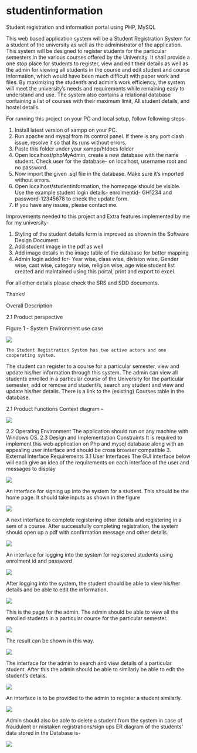 # studentinformation
Student registration and information portal using PHP, MySQL

This web based application system will be a Student Registration System for a student of the university as well as the administrator of the application. This system will be designed to register students for the particular semesters in the various courses offered by the University. It shall provide a one stop place for students to register, view and edit their details as well as the admin for viewing all students in the course and edit student and course information, which would have been much difficult with paper work and files. By maximizing the student’s and admin’s work efficiency, the system will meet the university’s needs and requirements while remaining easy to understand and use.
The system also contains a relational database containing a list of courses with their maximum limit, All student details, and hostel details.


For running this project on your PC and local setup, follow following steps-
1.	Install latest version of xampp on your PC.
2.	Run apache and mysql from its control panel. If there is any port clash issue, resolve it so that its runs without errors.
3.	Paste this folder under your xampp/htdocs folder
4.	Open localhost/phpMyAdmin, create a new database with the name student. Check user for the database- on localhost, username root and no password.
5.	Now import the given .sql file in the database. Make sure it’s imported without errors.
6.	Open localhost/studentinformation, the homepage should be visible. Use the example student login details- enrolmentid- GH1234 and password-12345678 to check the update form.
7.	If you have any issues, please contact me.

Improvements needed to this project and Extra features implemented by me for my university-
1. Styling of the student details form is improved as shown in the Software Design Document.
2. Add student image in the pdf as well
3. Add image details in the image table of the database for better mapping
4. Admin login added for- Year wise, class wise, division wise, Gender wise, cast wise, category wise, religion wise, 
                       age wise student list created and maintained using this portal, print and export to excel.

For all other details please check the SRS and SDD documents.

Thanks!


Overall Description

2.1	Product perspective

Figure 1 - System Environment use case

![](images/1.png)

	The Student Registration System has two active actors and one cooperating system. 
The student can register to a course for a particular semester, view and update his/her information through this system. The admin can view all students enrolled in a particular course of the University for the particular semester, add or remove and student/s, search any student and view and update his/her details. There is a link to the (existing) Courses table in the database.

2.1	Product Functions
Context diagram –

![](images/2.png)

2.2	Operating Environment
The application should run on any machine with Windows OS.
2.3	Design and Implementation Constraints
It is required to implement this web application on Php and mysql database along with an appealing user interface and should be cross browser compatible
3.	External Interface Requirements
3.1	User Interfaces
The GUI interface below will each give an idea of the requirements on each interface of the user and messages to display

![](images/3.png)

An interface for signing up into the system for a student. This should be the home page. It should take inputs as shown in the figure

![](images/4.png)

A next interface to complete registering other details and registering in a sem of a course.
After successfully completing registration, the system should open up a pdf with confirmation message and other details.

 ![](images/5.png)
 
An interface for logging into the system for registered students using enrolment id and password

![](images/7.jpg)

After logging into the system, the student should be able to view his/her details and be able to edit the information.

 ![](images/8.png)
 
This is the page for the admin. The admin should be able to view all the enrolled students in a particular course for the particular semester.

 ![](images/9.png)
 
The result can be shown in this way.

 ![](images/10.png)
 
The interface for the admin to search and view details of a particular student. After this the admin should be able to similarly be able to edit the student’s details.

 ![](images/11.png)
 
An interface is to be provided to the admin to register a student similarly.

![](images/12.png)

Admin should also be able to delete a student from the system in case of fraudulent or mistaken registrations/sign ups
ER diagram of the students' data stored in the Database is-

 ![](images/13.png)
 
